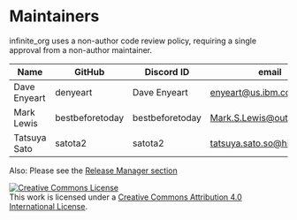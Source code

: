 Maintainers
===========

infinite_org uses a non-author code review policy, requiring a single approval from a non-author maintainer.

| Name                      | GitHub           | Discord ID       | email                               |
|---------------------------|------------------|------------------|-------------------------------------|
| Dave Enyeart              | denyeart         | Dave Enyeart     | enyeart@us.ibm.com                  |
| Mark Lewis                | bestbeforetoday  | bestbeforetoday  | Mark.S.Lewis@outlook.com            |
| Tatsuya Sato              | satota2          | satota2          | tatsuya.sato.so@hitachi.com         |

Also: Please see the [Release Manager section](https://github.com/hyperledger/fabric/blob/main/MAINTAINERS.md)

<a rel="license" href="http://creativecommons.org/licenses/by/4.0/"><img alt="Creative Commons License" style="border-width:0" src="https://i.creativecommons.org/l/by/4.0/88x31.png" /></a><br />This work is licensed under a <a rel="license" href="http://creativecommons.org/licenses/by/4.0/">Creative Commons Attribution 4.0 International License</a>.
